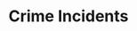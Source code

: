 ---
title: Crime Incidents
notes: Crime incidents from the Philadelphia Police Department. Part I crimes include violent offenses such as aggravated assault, rape, arson, among others. Part II crimes include simple assault, prostitution, gambling, fraud, and other non-violent offenses.
organization: Police Department
maintainer_email: publicsafetygis@phila.gov
category: Foo
resources:
  - name: 2012-2014 Part I & II Crime Incidents CSV
    url: https://data.phila.gov/api/views/7ret-xhtc/rows.csv?accessType=DOWNLOAD
    format: CSV
  - name: 2012-2014 Part I & II Crime Incidents GeoJSON
    url: https://data.phila.gov/resource/r24g-zx3n.geojson
    format: GeoJSON
  - name: 2012-2014 Part I & II Crime Incidents Visualization
    url: https://data.phila.gov/view/4f6f-wcsz
    format: HTML
  - name: 2012-2014 Part I & II Crime Incidents API
    url: http://dev.socrata.com/foundry/#/data.phila.gov/r24g-zx3n
    format: HTML
  - name: 2012-2014 Part I & II Crime Incidents Metadata
    url: http://metadata.phila.gov/#home/datasetdetails/5543868920583086178c4f8e/representationdetails/55d4dcf2b40bc89e2298436e/
    format: HTML
---